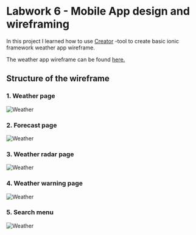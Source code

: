 # Labwork 6 - Mobile App design and wireframing

In this project I learned how to use [Creator](https://ionicframework.com/creator) -tool to create basic ionic framework weather app wireframe.

The weather app wireframe can be found [here.](https://creator.ionic.io/share/873636697576)

## Structure of the wireframe

### 1\. Weather page

![Weather](https://raw.githubusercontent.com/tuuchen/ionic-angular/master/Labwork/Wireframe/src/Prototype.PNG)

### 2\. Forecast page

![Weather](https://raw.githubusercontent.com/tuuchen/ionic-angular/master/Labwork/Wireframe/src/Forecast.PNG)

### 3\. Weather radar page

![Weather](https://raw.githubusercontent.com/tuuchen/ionic-angular/master/Labwork/Wireframe/src/Radar.PNG)

### 4\. Weather warning page

![Weather](https://raw.githubusercontent.com/tuuchen/ionic-angular/master/Labwork/Wireframe/src/Warnings.PNG)

### 5\. Search menu

![Weather](https://raw.githubusercontent.com/tuuchen/ionic-angular/master/Labwork/Wireframe/src/Menu.PNG)
